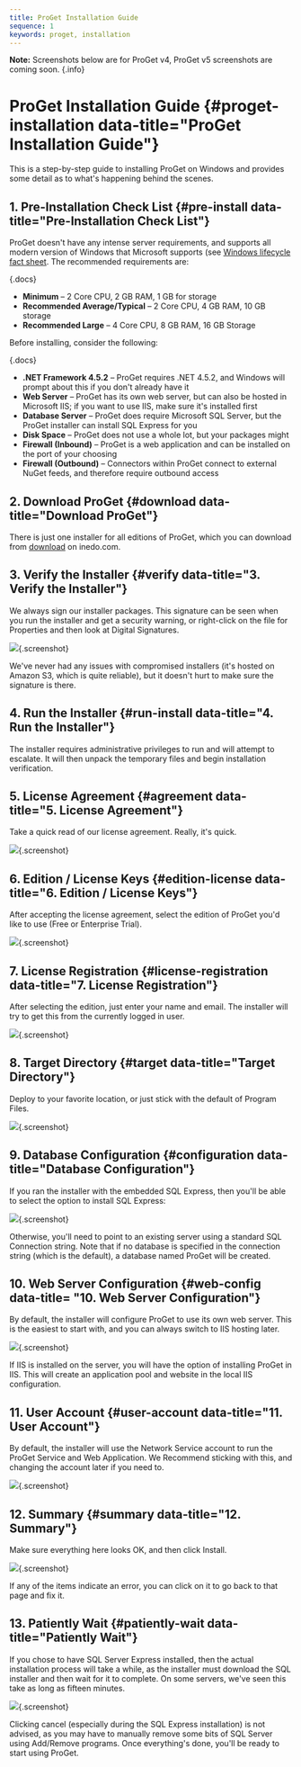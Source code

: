 ```yaml
---
title: ProGet Installation Guide
sequence: 1
keywords: proget, installation
---
```


**Note:** Screenshots below are for ProGet v4, ProGet v5 screenshots are coming soon. {.info}

# ProGet Installation Guide {#proget-installation data-title="ProGet Installation Guide"}

This is a step-by-step guide to installing ProGet on Windows and provides some detail as to what's happening behind the scenes.

## 1. Pre-Installation Check List {#pre-install data-title="Pre-Installation Check List"}

ProGet doesn't have any intense server requirements, and supports all modern version of Windows that Microsoft supports (see [Windows lifecycle fact sheet](https://support.microsoft.com/en-us/help/13853/windows-lifecycle-fact-sheet). The recommended requirements are:

{.docs}
- **Minimum** – 2 Core CPU, 2 GB RAM, 1 GB for storage
- **Recommended Average/Typical** – 2 Core CPU, 4 GB RAM, 10 GB storage
- **Recommended Large** –  4 Core CPU, 8 GB RAM, 16 GB Storage

Before installing, consider the following:

{.docs}
- **.NET Framework 4.5.2** – ProGet requires .NET 4.5.2, and Windows will prompt about this if you don't already have it
- **Web Server** – ProGet has its own web server, but can also be hosted in Microsoft IIS; if you want to use IIS, make sure it's installed first
- **Database Server** – ProGet does require Microsoft SQL Server, but the ProGet installer can install SQL Express for you
- **Disk Space** – ProGet does not use a whole lot, but your packages might
- **Firewall (Inbound)** – ProGet is a web application and can be installed on the port of your choosing
- **Firewall (Outbound)** – Connectors within ProGet connect to external NuGet feeds, and therefore require outbound access

## 2. Download ProGet {#download data-title="Download ProGet"}

There is just one installer for all editions of ProGet, which you can download from [download](/proget/download) on inedo.com.

## 3. Verify the Installer {#verify data-title="3. Verify the Installer"}

We always sign our installer packages. This signature can be seen when you run the installer and get a security warning, or right-click on the file for Properties and then look at Digital Signatures.

![](http://inedo.com/resources/knowledgebase/ProGet-Installation-Guide_E6DE_image_2.png){.screenshot}

We've never had any issues with compromised installers (it's hosted on Amazon S3, which is quite reliable), but it doesn't hurt to make sure the signature is there.

## 4. Run the Installer {#run-install data-title="4. Run the Installer"}

The installer requires administrative privileges to run and will attempt to escalate. It will then unpack the temporary files and begin installation verification.

## 5. License Agreement {#agreement data-title="5. License Agreement"}

Take a quick read of our license agreement. Really, it's quick.

![](/resources/documentation/proget-installation/Progetinstaller.png){.screenshot}

## 6. Edition / License Keys {#edition-license data-title="6. Edition / License Keys"}

After accepting the license agreement, select the edition of ProGet you'd like to use (Free or Enterprise Trial).

![](/resources/documentation/proget-installation/progetedition.png){.screenshot}

## 7. License Registration {#license-registration data-title="7. License Registration"}

After selecting the edition, just enter your name and email. The installer will try to get this from the currently logged in user.

![](/resources/documentation/proget-installation/progetlicense.png){.screenshot}

## 8. Target Directory {#target data-title="Target Directory"}

Deploy to your favorite location, or just stick with the default of Program Files.

![](/resources/documentation/proget-installation/progettargetdirectory.png){.screenshot}

## 9. Database Configuration {#configuration data-title="Database Configuration"}

If you ran the installer with the embedded SQL Express, then you'll be able to select the option to install SQL Express:

![](/resources/documentation/proget-installation/progetdatabase.png){.screenshot}

Otherwise, you'll need to point to an existing server using a standard SQL Connection string. Note that if no database is specified in the connection string (which is the default), a database named ProGet will be created.

## 10. Web Server Configuration {#web-config data-title= "10. Web Server Configuration"}

By default, the installer will configure ProGet to use its own web server. This is the easiest to start with, and you can always switch to IIS hosting later.

![](/resources/documentation/proget-installation/progetwebserver.png){.screenshot}

If IIS is installed on the server, you will have the option of installing ProGet in IIS. This will create an application pool and website in the local IIS configuration.

## 11. User Account {#user-account data-title="11. User Account"}

By default, the installer will use the Network Service account to run the ProGet Service and Web Application. We Recommend sticking with this, and changing the account later if you need to.

![](/resources/documentation/proget-installation/useraccount.png){.screenshot}

## 12. Summary {#summary data-title="12. Summary"}

Make sure everything here looks OK, and then click Install.

![](/resources/documentation/proget-installation/summary.png){.screenshot}

If any of the items indicate an error, you can click on it to go back to that page and fix it.

## 13. Patiently Wait {#patiently-wait data-title="Patiently Wait"}

If you chose to have SQL Server Express installed, then the actual installation process will take a while, as the installer must download the SQL installer and then wait for it to complete. On some servers, we've seen this take as long as fifteen minutes.

![](/resources/documentation/proget-installation/progetclickinstall.png){.screenshot}

Clicking cancel (especially during the SQL Express installation) is not advised, as you may have to manually remove some bits of SQL Server using Add/Remove programs. Once everything's done, you'll be ready to start using ProGet.
